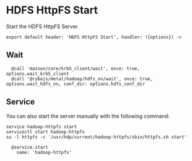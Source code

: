 
# HDFS HttpFS Start

Start the HDFS HttpFS Server.

    export default header: 'HDFS HttpFS Start', handler: ({options}) ->

## Wait

      @call 'masson/core/krb5_client/wait', once: true, options.wait_krb5_client
      @call '@rybajs/metal/hadoop/hdfs_nn/wait', once: true, options.wait_hdfs_nn, conf_dir: options.hdfs_conf_dir

## Service

You can also start the server manually with the following command:

```
service hadoop-httpfs start
servicectl start hadoop-httpfs
su -l httpfs -c '/usr/hdp/current/hadoop-httpfs/sbin/httpfs.sh start'
```

      @service.start
        name: 'hadoop-httpfs'
